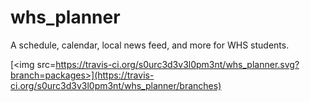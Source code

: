 # whs_planner
A schedule, calendar, local news feed, and more for WHS students.

[<img src=https://travis-ci.org/s0urc3d3v3l0pm3nt/whs_planner.svg?branch=packages>](https://travis-ci.org/s0urc3d3v3l0pm3nt/whs_planner/branches)
